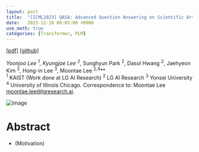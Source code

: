 ```yaml
---
layout: post
title:  "[ICML2023] QASA: Advanced Question Answering on Scientific Articles"
date:   2023-12-18 00:05:00 +0900
use_math: true
categories: [Transformer, PLM]
---
```


[[pdf]](https://proceedings.mlr.press/v202/lee23n/lee23n.pdf)
[[github]](https://github.com/lgresearch/QASA)

**Yoonjoo Lee <sup>1*</sup>, Kyungjae Lee <sup>2*</sup>, Sunghyun Park <sup>2</sup>, Dasol Hwang <sup>2</sup>, Jaehyeon Kim <sup>2</sup>, Hong-in Lee <sup>3</sup>, Moontae Lee <sup>2,4</sup>**
<br><sup>1</sup> KAIST (Work done at LG AI Research) <sup>2</sup> LG AI Research <sup>3</sup> Yonsei University <sup>4</sup> University of Illinois Chicago. Correspondence to: Moontae Lee <moontae.lee@lgresearch.ai>.
 &emsp;

![image](https://github.com/yong1-kim/yong1-kim.github.io/assets/42200027/c8d49172-e043-42e9-8331-25e2a83fb695)

# Abstract
- (Motivation) 

